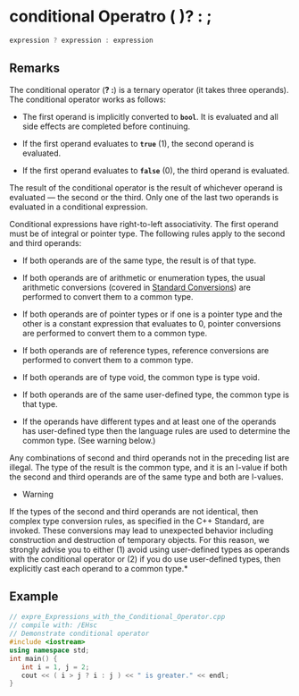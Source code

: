 # conditional Operatro ( )? : ;



```c++
expression ? expression : expression
```

## [](https://docs.microsoft.com/en-us/cpp/cpp/conditional-operator-q?view=msvc-160#remarks)Remarks

The conditional operator (**? :**) is a ternary operator (it takes three operands). The conditional operator works as follows:

-   The first operand is implicitly converted to **`bool`**. It is evaluated and all side effects are completed before continuing.
    
-   If the first operand evaluates to **`true`** (1), the second operand is evaluated.
    
-   If the first operand evaluates to **`false`** (0), the third operand is evaluated.
    

The result of the conditional operator is the result of whichever operand is evaluated — the second or the third. Only one of the last two operands is evaluated in a conditional expression.

Conditional expressions have right-to-left associativity. The first operand must be of integral or pointer type. The following rules apply to the second and third operands:

-   If both operands are of the same type, the result is of that type.
    
-   If both operands are of arithmetic or enumeration types, the usual arithmetic conversions (covered in [Standard Conversions](https://docs.microsoft.com/en-us/cpp/cpp/standard-conversions?view=msvc-160)) are performed to convert them to a common type.
    
-   If both operands are of pointer types or if one is a pointer type and the other is a constant expression that evaluates to 0, pointer conversions are performed to convert them to a common type.
    
-   If both operands are of reference types, reference conversions are performed to convert them to a common type.
    
-   If both operands are of type void, the common type is type void.
    
-   If both operands are of the same user-defined type, the common type is that type.
    
-   If the operands have different types and at least one of the operands has user-defined type then the language rules are used to determine the common type. (See warning below.)
    

Any combinations of second and third operands not in the preceding list are illegal. The type of the result is the common type, and it is an l-value if both the second and third operands are of the same type and both are l-values.

* Warning

If the types of the second and third operands are not identical, then complex type conversion rules, as specified in the C++ Standard, are invoked. These conversions may lead to unexpected behavior including construction and destruction of temporary objects. For this reason, we strongly advise you to either (1) avoid using user-defined types as operands with the conditional operator or (2) if you do use user-defined types, then explicitly cast each operand to a common type.*

## [](https://docs.microsoft.com/en-us/cpp/cpp/conditional-operator-q?view=msvc-160#example)Example


```c++
// expre_Expressions_with_the_Conditional_Operator.cpp
// compile with: /EHsc
// Demonstrate conditional operator
#include <iostream>
using namespace std;
int main() {
   int i = 1, j = 2;
   cout << ( i > j ? i : j ) << " is greater." << endl;
}
```